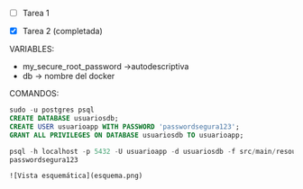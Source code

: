 - [ ] Tarea 1
- [x] Tarea 2 (completada)


VARIABLES: 

- my_secure_root_password ->autodescriptiva 
- db -> nombre del docker


COMANDOS:
```sql
sudo -u postgres psql
CREATE DATABASE usuariosdb;
CREATE USER usuarioapp WITH PASSWORD 'passwordsegura123';
GRANT ALL PRIVILEGES ON DATABASE usuariosdb TO usuarioapp;

psql -h localhost -p 5432 -U usuarioapp -d usuariosdb -f src/main/resources/db/migration/V1__initial_schema.sql
passwordsegura123

![Vista esquemática](esquema.png)
